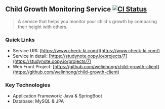 ## Child Growth Monitoring Service [![CI Status](https://github.com/MJbae/child-growth-server/actions/workflows/production.yml/badge.svg?branch=main)](https://github.com/MJbae/child-growth-server/actions/workflows/production.yml)
> A service that helps you monitor your child's growth by comparing their height with others.
### Quick Links
* Service URI: [https://www.check-ki.com/](https://www.check-ki.com/)
* Service in detail: [https://studynote.oopy.io/projects/7](https://studynote.oopy.io/projects/7)
* Web Front Project: [https://github.com/welinhong/child-growth-client](https://github.com/welinhong/child-growth-client)
### Key Technologies
* Application Framework: Java & SpringBoot
* Database: MySQL & JPA

